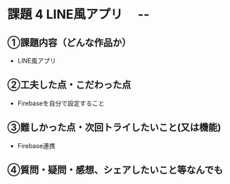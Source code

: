 # 課題 4 LINE風アプリ　 --

## ①課題内容（どんな作品か）
- LINE風アプリ
 
## ②工夫した点・こだわった点

- Firebaseを自分で設定すること  

## ③難しかった点・次回トライしたいこと(又は機能)
- Firebase連携
 

## ④質問・疑問・感想、シェアしたいこと等なんでも
